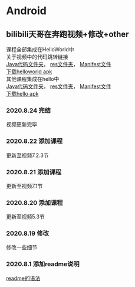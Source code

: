 # Android
## bilibili天哥在奔跑视频+修改+other  
课程全部集成在HelloWorld中  
关于视频中的代码跳转链接  
[Java代码文件夹](https://github.com/EWinner1/Android/tree/master/helloworld/app/src/main/java/com/ew/helloworld "Java链接")，
[res文件夹](https://github.com/EWinner1/Android/tree/master/helloworld/app/src/main/res "包含drawable等")，
[Manifest文件](https://github.com/EWinner1/Android/blob/master/helloworld/app/src/main/AndroidManifest.xml "manifest")  
[下载helloworld apk](https://github.com/EWinner1/Android/releases/download/v1.0.3/helloworldv103.apk "Download")  
其他课程集成在hello中  
[Java代码文件夹](https://github.com/EWinner1/Android/tree/master/Hello/app/src/main/java/com/ew/hello "Java链接")，
[res文件夹](https://github.com/EWinner1/Android/tree/master/Hello/app/src/main/res "包含drawable等")，
[Manifest文件](https://github.com/EWinner1/Android/blob/master/Hello/app/src/main/AndroidManifest.xml "manifest")  
[下载hello apk](https://github.com/EWinner1/Android/releases/download/v1.0.3/hellov103.apk "Download")
### 2020.8.24 完结
视频更新完毕
### 2020.8.22 添加课程
更新至视频7.2.3节
### 2020.8.21 添加课程
更新至视频7.1节
### 2020.8.20 添加课程
更新至视频5.3节
### 2020.8.19 修改
修改一些细节
### 2020.8.1 添加readme说明
[readme的语法](https://github.com/guodongxiaren/README "readme")  
